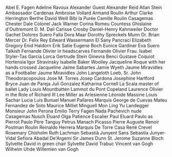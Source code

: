 Abel E. Fagen
Adeline Ravoux
Alexander Guest
Alexander Reid
Allan Stein
Ambassador Cardenas
Ambroise Vollard
Armand Roulin
Arthur Clarke Herrington
Berthe David Weill
Bibi la Purée
Camille Roulin
Casagemas
Chester Dale
Colonel Jack Warner
Corina Romeu
Countess Ghislaine d'Oultremont
D. M.
Dali Carisse Crosby
Daniel-Henry Kahnweiler
Doctor Gachet
Dolores Suero Falla
Dora Maar
Dorothy Spreckels Munn
Dr. Brian Mercer
Dr. Felix Rey
Edward Wassermann
El Sany Pancraci
Elizabeth Gregory
Enid Haldorn
Erik Satie
Eugene Boch
Eunice Gardiner
Eva Suero Talkish
Fernande Olivier in headscarves
Fernande Olivier
Frau. Isabel Styler-Tas
Garcia Lorca
Gertrude Stein
Ginevra Benci
Gustave Coquiot
Hortensia
Igor Stravinsky
Isabelle Baker Woolley
Jacqueline Roque with her hands crossed
Jacqueline
Jaime Sabartes
Jamie Wyeth
Jaume Miravidles as a Footballer
Jaume Miravidles
John Langeloth Loeb, Sr.
John Theodoracopoulos
Jose M. Torres
Josep Cardona
Josephine Hartford Bryce
Juan de Pareja
Juli Gonzalez
Katharina Cornell
La Scala master of ballet
Lady Louis Mountbatten
Lammot du Pont Copeland
Laurence Olivier in the Role of Richard III
Lee Miller as Arlesienne
Léonide Massine
Louis Sachar
Lucia
Luis Bunuel
Manuel Pallares
Marquis George de Cuevas
Mateu Fernandez de Soto
Maurice
Milliet
Minguell
Mon Ling Yu Landegger
Monsieur John Perona
Emilio Terry
Fagen
Nada Pachevich
nude Casagemas
Nusch Éluard
Olga
Patience Escalier
Paul Eluard
Paulo as Pierrot
Paulo
Père Tanguy
Petrus Manach
Picasso
Pierre Auguste Renoir
Postman Roulin
Reinaldo Herrera Marquis De Torre Casa
René Crevel
Rosemary Chisholm
Ruth Lachman
Sebastià Junyent Sans
Sebastia Junyer-Vidal
Sefiora Abadal De'Argemi
Sir James Dunn
St. Jerome
Suzanne Bloch
Sylvette David in green chair
Sylvette David
Trabuc
Vincent van Gogh
Wilhelm Uhde
Willemien van Gogh
